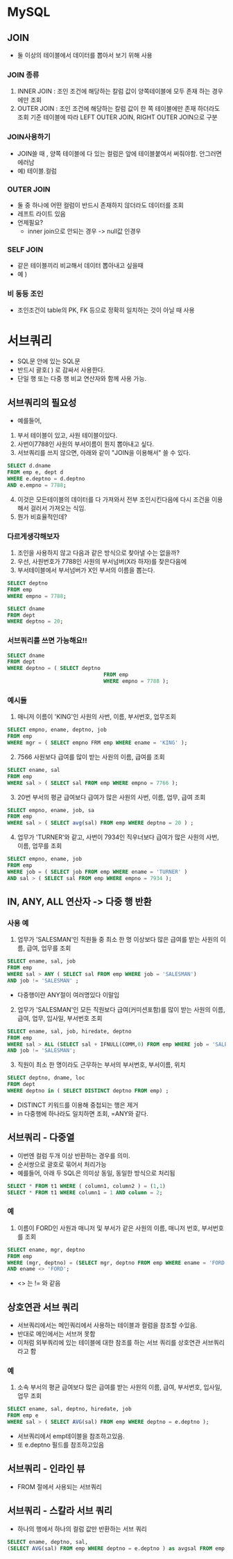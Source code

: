 # MySQL

## JOIN
- 둘 이상의 테이블에서 데이터를 뽑아서 보기 위해 사용
### JOIN 종류
1. INNER JOIN : 조인 조건에 해당하는 칼럼 값이 양쪽테이블에 모두 존재 하는 경우에만 조회 
2. OUTER JOIN : 조인 조건에 해당하는 칼럼 값이 한 쪽 테이블에만 존재 하더라도 조회 기준 테이블에 따라 LEFT OUTER JOIN, RIGHT OUTER JOIN으로 구분 

### JOIN사용하기
- JOIN쓸 때 , 양쪽 테이블에 다 있는 컬럼은 앞에 테이블붙여서 써줘야함. 안그러면 에러남 
- 예) 테이블.컬럼

### OUTER JOIN
- 둘 중 하나에 어떤 컬럼이 반드시 존재하지 않더라도 데이터를 조회
- 레프트 라이트 있음
- 언제필요?
   - inner join으로 안되는 경우 -> null값 인경우

### SELF JOIN
- 같은 테이블끼리 비교해서 데이터 뽑아내고 싶을때 
- 예 )

### 비 동등 조인
- 조인조건이 table의 PK, FK 등으로 정확히 일치하는 것이 아닐 때 사용

# 서브쿼리
- SQL문 안에 있는 SQL문
- 반드시 괄호( ) 로 감싸서 사용한다.
- 단일 행 또는 다중 행 비교 연산자와 함께 사용 가능.

## 서브쿼리의 필요성
- 예를들어, 
1. 부서 테이블이 있고, 사원 테이블이있다.
2. 사번이7788인 사원의 부서이름이 뭔지 뽑아내고 싶다.
3. 서브쿼리를 쓰지 않으면, 아래와 같이 "JOIN을 이용해서" 쓸 수 있다.
```sql
SELECT d.dname
FROM emp e, dept d
WHERE e.deptno = d.deptno
AND e.empno = 7788;
```
4. 이것은 모든테이블의 데이터를 다 가져와서 전부 조인시킨다음에 다시 조건을 이용해서 걸러서 가져오는 식임.
5. 뭔가 비효율적인데?

### 다르게생각해보자
1. 조인을 사용하지 않고 다음과 같은 방식으로 찾아낼 수는 없을까?
2. 우선, 사원번호가 7788인 사원의 부서넘버(X라 하자)를  찾은다음에 
3. 부서테이블에서 부서넘버가 X인 부서의 이름을 뽑는다.
```sql
SELECT deptno
FROM emp
WHERE empno = 7788;
```

```sql
SELECT dname
FROM dept
WHERE deptno = 20;
```

### 서브쿼리를 쓰면 가능해요!!
```sql
SELECT dname
FROM dept
WHERE deptno = ( SELECT deptno
                               FROM emp
                               WHERE empno = 7788 );

```

### 예시들
1. 매니저 이름이 'KING'인 사원의 사번, 이름, 부서번호, 업무조회
```sql
SELECT empno, ename, deptno, job
FROM emp
WHERE mgr = ( SELECT empno FRM emp WHERE ename = 'KING' );
```

2. 7566 사원보다 급여를 많이 받는 사원의 이름, 급여를 조회
```sql
SELECT ename, sal
FROM emp
WHERE sal > ( SELECT sal FROM emp WHERE empno = 7766 );
```

3. 20번 부서의 평균 급여보다 급여가 많은 사원의 사번, 이름, 업무, 급여 조회
```sql
SELECT empno, ename, job, sa
FROM emp
WHERE sal > ( SELECT avg(sal) FROM emp WHERE deptno = 20 ) ;
```

4. 업무가 'TURNER'와 같고, 사번이 7934인 직우너보다 급여가 많은 사원의 사번, 이름, 업무를 조회
```sql
SELECT empno, ename, job
FROM emp
WHERE job = ( SELECT job FROM emp WHERE ename = 'TURNER' ) 
AND sal > ( SELECT sal FROM emp WHERE empno = 7934 );
```

## IN, ANY, ALL 연산자 -> 다중 행 반환
### 사용 예
1. 업무가 'SALESMAN'인 직원들 중 최소 한 명 이상보다 많은 급여를 받는 사원의 이름, 급여, 업무를 조회
```sql
SELECT ename, sal, job
FROM emp
WHERE sal > ANY ( SELECT sal FROM emp WHERE job = 'SALESMAN') 
AND job != 'SALESMAN' ;
```
- 다중행이란 ANY절이 여러명있다 이말임

2. 업무가 'SALESMAN'인 모든 직원보다 급여(커미션포함)를 많이 받는 사원의 이름, 급여, 업무, 입사일, 부서번호 조회
```sql
SELECT ename, sal, job, hiredate, deptno
FROM emp
WHERE sal > ALL (SELECT sal + IFNULL(COMM,0) FROM emp WHERE job = 'SALESMAN')
AND job != 'SALESMAN';
```
3. 직원이 최소 한 명이라도 근무하는 부서의 부서번호, 부서이름, 위치
```sql
SELECT deptno, dname, loc
FROM dept
WHERE deptno in ( SELECT DISTINCT deptno FROM emp) ;
```
- DISTINCT 키워드를 이용해 중첩되는 행은 제거
- in 다중행에 하나라도 일치하면 조회, =ANY와 같다.

## 서브쿼리 - 다중열
- 이번엔 컬럼 두개 이상 반환하는 경우를 의미.
- 순서쌍으로 괄호로 묶어서 처리가능
- 예를들어, 아래 두 SQL은 의미상 동일, 동일한 방식으로 처리됨
```sql
SELECT * FROM t1 WHERE ( column1, column2 ) = (1,1)
SELECT * FROM t1 WHERE column1 = 1 AND column = 2;
```
### 예
1. 이름이 FORD인 사원과 매니저 및 부서가 같은 사원의 이름, 매니저 번호, 부서번호를 조회
```sql
SELECT ename, mgr, deptno
FROM emp
WHERE (mgr, deptno) = (SELECT mgr, deptno FROM emp WHERE ename = 'FORD')
AND ename <> 'FORD';
```
- <> 는 != 와 같음

## 상호연관 서브 쿼리
- 서브쿼리에서는 메인쿼리에서 사용하는 테이블과 컬럼을 참조할 수있음.
- 반대로 메인에서는 서브꺼 못함
- 이처럼 외부쿼리에 있는 테이블에 대한 참조를 하는 서브 쿼리를 상호연관 서브쿼리라고 함
### 예
1. 소속 부서의 평균 급여보다 많은 급여를 받는 사원의 이름, 급여, 부서번호, 입사일, 업무 조회
```sql
SELECT ename, sal, deptno, hiredate, job
FROM emp e
WHERE sal > ( SELECT AVG(sal) FROM emp WHERE deptno = e.deptno );
```
- 서브쿼리에서 emp테이블을 참조하고있음.
- 또 e.deptno 필드를 참조하고있음

## 서브쿼리 - 인라인 뷰 
- FROM 절에서 사용되는 서브쿼리

## 서브쿼리 - 스칼라 서브 쿼리
- 하나의 행에서 하나의 컬럼 값만 반환하는 서브 쿼리
```sql
SELECT ename, deptno, sal,
(SELECT AVG(sal) FROM emp WHERE deptno = e.deptno ) as avgsal FROM emp e;
```

